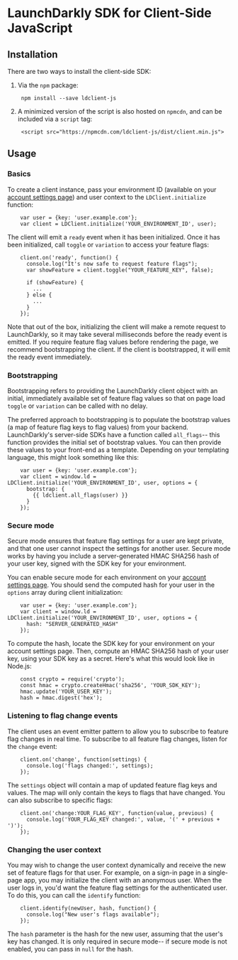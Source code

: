 # LaunchDarkly SDK for Client-Side JavaScript

## Installation

There are two ways to install the client-side SDK:

1. Via the `npm` package:

        npm install --save ldclient-js

2. A minimized version of the script is also hosted on `npmcdn`, and can be included via a `script` tag:

        <script src="https://npmcdn.com/ldclient-js/dist/client.min.js">

## Usage

### Basics

To create a client instance, pass your environment ID (available on your [account settings page](https://app.launchdarkly.com/settings#/projects)) and user context to the `LDClient.initialize` function:

        var user = {key: 'user.example.com'};
        var client = LDClient.initialize('YOUR_ENVIRONMENT_ID', user);

The client will emit a `ready` event when it has been initialized. Once it has been initialized, call `toggle` or `variation` to access your feature flags:

        client.on('ready', function() {
          console.log("It's now safe to request feature flags");
          var showFeature = client.toggle("YOUR_FEATURE_KEY", false);

          if (showFeature) {
            ...
          } else {
            ...
          }
        });

Note that out of the box, initializing the client will make a remote request to LaunchDarkly, so it may take several milliseconds before the ready event is emitted. If you require feature flag values before rendering the page, we recommend bootstrapping the client. If the client is bootstrapped, it will emit the ready event immediately.

### Bootstrapping

Bootstrapping refers to providing the LaunchDarkly client object with an initial, immediately available set of feature flag values so that on page load `toggle` or `variation` can be called with no delay.

The preferred approach to bootstrapping is to populate the bootstrap values (a map of feature flag keys to flag values) from your backend. LaunchDarkly's server-side SDKs have a function called `all_flags`-- this function provides the initial set of bootstrap values. You can then provide these values to your front-end as a template. Depending on your templating language, this might look something like this:

        var user = {key: 'user.example.com'};
        var client = window.ld = LDClient.initialize('YOUR_ENVIRONMENT_ID', user, options = {
          bootstrap: {
            {{ ldclient.all_flags(user) }}
          }
        });

### Secure mode

Secure mode ensures that feature flag settings for a user are kept private, and that one user cannot inspect the settings for another user. Secure mode works by having you include a server-generated HMAC SHA256 hash of your user key, signed with the SDK key for your environment.

You can enable secure mode for each environment on your [account settings page](https://app.launchdarkly.com/settings#/projects). You should send the computed hash for your user in the `options` array during client initialization:

        var user = {key: 'user.example.com'};
        var client = window.ld = LDClient.initialize('YOUR_ENVIRONMENT_ID', user, options = {
          hash: "SERVER_GENERATED_HASH"
        });

To compute the hash, locate the SDK key for your environment on your account settings page. Then, compute an HMAC SHA256 hash of your user key, using your SDK key as a secret. Here's what this would look like in Node.js:

        const crypto = require('crypto');
        const hmac = crypto.createHmac('sha256', 'YOUR_SDK_KEY');
        hmac.update('YOUR_USER_KEY');
        hash = hmac.digest('hex');

### Listening to flag change events

The client uses an event emitter pattern to allow you to subscribe to feature flag changes in real time. To subscribe to all feature flag changes, listen for the `change` event:

        client.on('change', function(settings) {
          console.log('flags changed:', settings);
        });

The `settings` object will contain a map of updated feature flag keys and values. The map will only contain the keys to flags that have changed. You can also subscribe to specific flags:

        client.on('change:YOUR_FLAG_KEY', function(value, previous) {
          console.log('YOUR_FLAG_KEY changed:', value, '(' + previous + ')');
        });

### Changing the user context

You may wish to change the user context dynamically and receive the new set of feature flags for that user. For example, on a sign-in page in a single-page app, you may initialize the client with an anonymous user. When the user logs in, you'd want the feature flag settings for the authenticated user. To do this, you can call the `identify` function:

        client.identify(newUser, hash, function() {
          console.log("New user's flags available");
        });

The `hash` parameter is the hash for the new user, assuming that the user's key has changed. It is only required in secure mode-- if secure mode is not enabled, you can pass in `null` for the hash.
